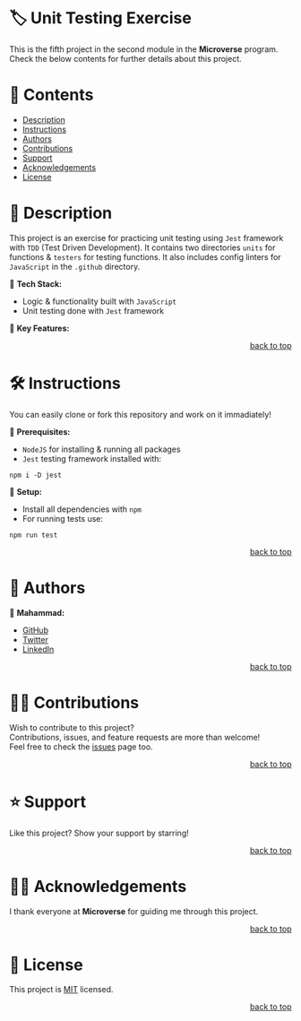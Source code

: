 <a name="title"></a>

<!-- TITLE -->

# 🏷️ Unit Testing Exercise

This is the fifth project in the second module in the **Microverse** program.
<br/>
Check the below contents for further details about this project.

<!-- CONTENTS -->

# 📗 Contents

- [Description](#description)
- [Instructions](#instructions)
- [Authors](#authors)
- [Contributions](#contributions)
- [Support](#support)
- [Acknowledgements](#acknowledgements)
- [License](#license)

<!-- DESCRIPTION -->

<a name="description"></a>

# 📖 Description

This project is an exercise for practicing unit testing using `Jest` framework with `TDD` (Test Driven Development).
It contains two directories `units` for functions & `testers` for testing functions.
It also includes config linters for `JavaScript` in the `.github` directory. 

📌 **Tech Stack:**
- Logic & functionality built with `JavaScript`
- Unit testing done with `Jest` framework

📌 **Key Features:**
 

<p align="right"><a href="#title">back to top</a></p>

<!-- INSTRUCTIONS -->

<a name="instructions"></a>

# 🛠️ Instructions

You can easily clone or fork this repository and work on it immadiately!

📌 **Prerequisites:**
- `NodeJS` for installing & running all packages
- `Jest` testing framework installed with:
```
npm i -D jest
```

📌 **Setup:**
- Install all dependencies with `npm`
- For running tests use:
```
npm run test
```

<p align="right"><a href="#title">back to top</a></p>

<!-- AUTHORS -->

<a name="authors"></a>

# 👥 Authors

📌 **Mahammad:**
- [GitHub](https://github.com/mahammad-mostafa)
- [Twitter](https://twitter.com/mahammad_mostfa)
- [LinkedIn](https://linkedin.com/in/mahammad-mostafa)

<p align="right"><a href="#title">back to top</a></p>

<!-- CONTRIBUTIONS -->

<a name="contributions"></a>

# 🤝🏻 Contributions

Wish to contribute to this project?
<br/>
Contributions, issues, and feature requests are more than welcome!
<br/>
Feel free to check the [issues](../../issues) page too.

<p align="right"><a href="#title">back to top</a></p>

<!-- SUPPORT -->

<a name="support"></a>

# ⭐️ Support

Like this project? Show your support by starring!

<p align="right"><a href="#title">back to top</a></p>

<!-- ACKNOWLEDGEMENTS -->

<a name="acknowledgements"></a>

# 🙏🏻 Acknowledgements

I thank everyone at **Microverse** for guiding me through this project.

<p align="right"><a href="#title">back to top</a></p>

<!-- LICENSE -->

<a name="license"></a>

# 📝 License

This project is [MIT](LICENSE.md) licensed.

<p align="right"><a href="#title">back to top</a></p>